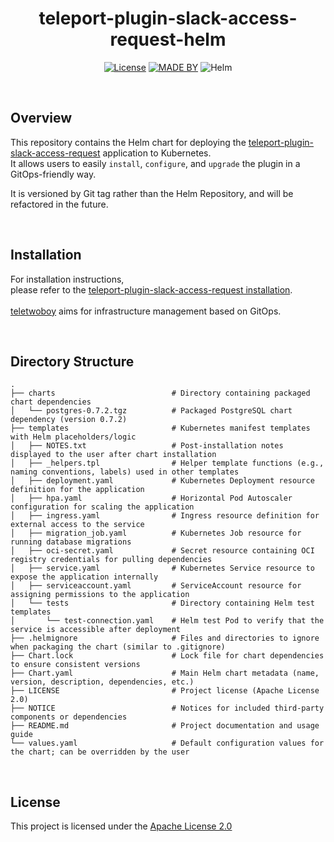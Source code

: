 <div align=center>

# teleport-plugin-slack-access-request-helm

[![License](https://img.shields.io/badge/License-Apache%202.0-%234b5563.svg?style=flat-square)](https://www.apache.org/licenses/LICENSE-2.0)
[![MADE BY](https://img.shields.io/badge/made%20by-teletwoboy-informational?style=flat-square)](https://github.com/teletwoboy)
![Helm](https://img.shields.io/badge/Helm-Chart-success?style=flat-square)

</div>

<br>

## Overview
This repository contains the Helm chart for deploying the [teleport-plugin-slack-access-request](https://github.com/teletwoboy/teleport-plugin-slack-access-request) application to Kubernetes.  
It allows users to easily `install`, `configure`, and `upgrade` the plugin in a GitOps-friendly way.

It is versioned by Git tag rather than the Helm Repository, and will be refactored in the future.

<br>

## Installation

For installation instructions, <br>
please refer to the [teleport-plugin-slack-access-request installation](https://github.com/teletwoboy/teleport-plugin-slack-access-request?tab=readme-ov-file#installation-with-argocd). <br>
<br>
[teletwoboy](https://github.com/teletwoboy) aims for infrastructure management based on GitOps.

<br>

## Directory Structure
```
.
├── charts                          # Directory containing packaged chart dependencies
│   └── postgres-0.7.2.tgz          # Packaged PostgreSQL chart dependency (version 0.7.2)
├── templates                       # Kubernetes manifest templates with Helm placeholders/logic
│   ├── NOTES.txt                   # Post-installation notes displayed to the user after chart installation
│   ├── _helpers.tpl                # Helper template functions (e.g., naming conventions, labels) used in other templates
│   ├── deployment.yaml             # Kubernetes Deployment resource definition for the application
│   ├── hpa.yaml                    # Horizontal Pod Autoscaler configuration for scaling the application
│   ├── ingress.yaml                # Ingress resource definition for external access to the service
│   ├── migration_job.yaml          # Kubernetes Job resource for running database migrations
│   ├── oci-secret.yaml             # Secret resource containing OCI registry credentials for pulling dependencies
│   ├── service.yaml                # Kubernetes Service resource to expose the application internally
│   ├── serviceaccount.yaml         # ServiceAccount resource for assigning permissions to the application
│   └── tests                       # Directory containing Helm test templates
│       └── test-connection.yaml    # Helm test Pod to verify that the service is accessible after deployment
├── .helmignore                     # Files and directories to ignore when packaging the chart (similar to .gitignore)
├── Chart.lock                      # Lock file for chart dependencies to ensure consistent versions
├── Chart.yaml                      # Main Helm chart metadata (name, version, description, dependencies, etc.)
├── LICENSE                         # Project license (Apache License 2.0)
├── NOTICE                          # Notices for included third-party components or dependencies
├── README.md                       # Project documentation and usage guide
└── values.yaml                     # Default configuration values for the chart; can be overridden by the user
```

<br>

## License

This project is licensed under the [Apache License 2.0](LICENSE)

